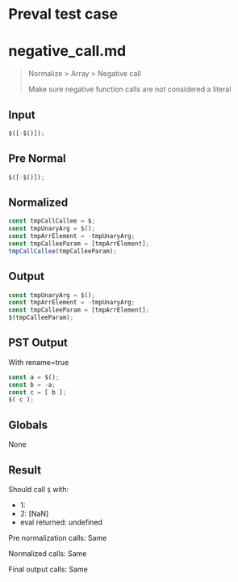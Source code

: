 # Preval test case

# negative_call.md

> Normalize > Array > Negative call
>
> Make sure negative function calls are not considered a literal

## Input

`````js filename=intro
$([-$()]);
`````

## Pre Normal


`````js filename=intro
$([-$()]);
`````

## Normalized


`````js filename=intro
const tmpCallCallee = $;
const tmpUnaryArg = $();
const tmpArrElement = -tmpUnaryArg;
const tmpCalleeParam = [tmpArrElement];
tmpCallCallee(tmpCalleeParam);
`````

## Output


`````js filename=intro
const tmpUnaryArg = $();
const tmpArrElement = -tmpUnaryArg;
const tmpCalleeParam = [tmpArrElement];
$(tmpCalleeParam);
`````

## PST Output

With rename=true

`````js filename=intro
const a = $();
const b = -a;
const c = [ b ];
$( c );
`````

## Globals

None

## Result

Should call `$` with:
 - 1: 
 - 2: [NaN]
 - eval returned: undefined

Pre normalization calls: Same

Normalized calls: Same

Final output calls: Same
